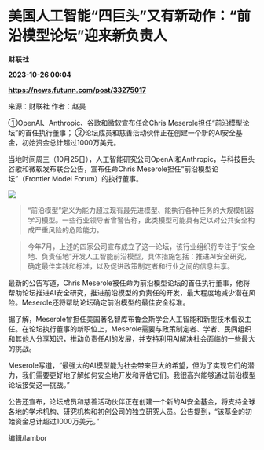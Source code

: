 # 美国人工智能“四巨头”又有新动作：“前沿模型论坛”迎来新负责人
**财联社**

**2023-10-26 00:04**

**https://news.futunn.com/post/33275017**

来源：财联社 作者：赵昊

①OpenAI、Anthropic、谷歌和微软宣布任命Chris Meserole担任“前沿模型论坛”的首任执行董事； ②论坛成员和慈善活动伙伴正在创建一个新的AI安全基金，初始资金总计超过1000万美元。

当地时间周三（10月25日），人工智能研究公司OpenAI和Anthropic，与科技巨头谷歌和微软发布联合公告，宣布任命Chris Meserole担任“前沿模型论坛”（Frontier Model Forum）的执行董事。

![](https://postimg.futunn.com/16982781640479032885030.png)

> “前沿模型”定义为能力超过现有最先进模型、能执行各种任务的大规模机器学习模型。一些行业领导者曾警告称，此类模型可能具有足以对公共安全构成严重风险的危险能力。

> 今年7月，上述的四家公司宣布成立了这一论坛，该行业组织将专注于“安全地、负责任地”开发人工智能前沿模型，具体措施包括：推进AI安全研究，确定最佳实践和标准，以及促进政策制定者和行业之间的信息共享。

最新的公告写道，Chris Meserole被任命为前沿模型论坛的首任执行董事，他将帮助论坛推进AI安全研究，推进前沿模型的负责任的开发，最大程度地减少潜在风险。Meserole还将帮助论坛确定前沿模型的最佳安全标准。

据了解，Meserole曾担任美国著名智库布鲁金斯学会人工智能和新型技术倡议主任。在论坛执行董事的新职位上，Meserole需要与政策制定者、学者、民间组织和其他人分享知识，推动负责任AI的发展，并支持利用AI解决社会面临的一些最大的挑战。

Meserole写道，“最强大的AI模型能为社会带来巨大的希望，但为了实现它们的潜力，我们需要更好地了解如何安全地开发和评估它们。我很高兴能够通过前沿模型论坛接受这一挑战。”

公告还宣布，论坛成员和慈善活动伙伴正在创建一个新的AI安全基金，将支持全球各地的学术机构、研究机构和初创公司的独立研究人员。公告提到，“该基金的初始资金总计超过1000万美元。”

编辑/lambor